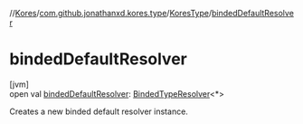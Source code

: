 //[Kores](../../../index.md)/[com.github.jonathanxd.kores.type](../index.md)/[KoresType](index.md)/[bindedDefaultResolver](binded-default-resolver.md)

# bindedDefaultResolver

[jvm]\
open val [bindedDefaultResolver](binded-default-resolver.md): [BindedTypeResolver](../-binded-type-resolver/index.md)<*>

Creates a new binded default resolver instance.
